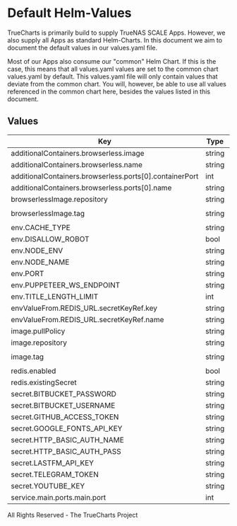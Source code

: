 # Default Helm-Values

TrueCharts is primarily build to supply TrueNAS SCALE Apps.
However, we also supply all Apps as standard Helm-Charts. In this document we aim to document the default values in our values.yaml file.

Most of our Apps also consume our "common" Helm Chart.
If this is the case, this means that all values.yaml values are set to the common chart values.yaml by default. This values.yaml file will only contain values that deviate from the common chart.
You will, however, be able to use all values referenced in the common chart here, besides the values listed in this document.

## Values

| Key | Type | Default | Description |
|-----|------|---------|-------------|
| additionalContainers.browserless.image | string | `"{{ .Values.browserlessImage.repository }}:{{ .Values.browserlessImage.tag }}"` |  |
| additionalContainers.browserless.name | string | `"browserless"` |  |
| additionalContainers.browserless.ports[0].containerPort | int | `3000` |  |
| additionalContainers.browserless.ports[0].name | string | `"main"` |  |
| browserlessImage.repository | string | `"tccr.io/truecharts/browserless-chrome"` |  |
| browserlessImage.tag | string | `"v1.51.1-chrome@sha256:39b1e2641af7fb437a8dbe886dc8cb1f613835338f2d8f9c57516f97716d5467"` |  |
| env.CACHE_TYPE | string | `"redis"` |  |
| env.DISALLOW_ROBOT | bool | `false` |  |
| env.NODE_ENV | string | `"production"` |  |
| env.NODE_NAME | string | `"{{ .Release.Name }}-{{ randAlphaNum 5 }}"` |  |
| env.PORT | string | `"{{ .Values.service.main.ports.main.port }}"` |  |
| env.PUPPETEER_WS_ENDPOINT | string | `"ws://localhost:3000"` |  |
| env.TITLE_LENGTH_LIMIT | int | `150` |  |
| envValueFrom.REDIS_URL.secretKeyRef.key | string | `"url"` |  |
| envValueFrom.REDIS_URL.secretKeyRef.name | string | `"rediscreds"` |  |
| image.pullPolicy | string | `"IfNotPresent"` |  |
| image.repository | string | `"tccr.io/truecharts/rsshub"` |  |
| image.tag | string | `"v2022-03@sha256:3e80aa5d9d3f10bdcfcb80c0fcf5000772a3b4ce915253cc8f0d8b94b1e0fa8e"` |  |
| redis.enabled | bool | `true` |  |
| redis.existingSecret | string | `"rediscreds"` |  |
| secret.BITBUCKET_PASSWORD | string | `""` |  |
| secret.BITBUCKET_USERNAME | string | `""` |  |
| secret.GITHUB_ACCESS_TOKEN | string | `""` |  |
| secret.GOOGLE_FONTS_API_KEY | string | `""` |  |
| secret.HTTP_BASIC_AUTH_NAME | string | `""` |  |
| secret.HTTP_BASIC_AUTH_PASS | string | `""` |  |
| secret.LASTFM_API_KEY | string | `""` |  |
| secret.TELEGRAM_TOKEN | string | `""` |  |
| secret.YOUTUBE_KEY | string | `""` |  |
| service.main.ports.main.port | int | `10191` |  |

All Rights Reserved - The TrueCharts Project

